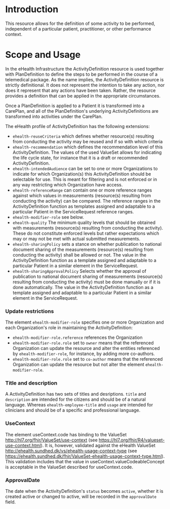 # Introduction
This resource allows for the definition of some activity to be performed, independent of a particular patient,
 practitioner, or other performance context.

# Scope and Usage
In the eHealth Infrastructure the ActivityDefinition resource is used together with PlanDefinition 
to define the steps to be performed in the course of a telemedical package. As the name implies,
 the ActivityDefinition resource is strictly definitional. It does not represent the intention to 
 take any action, nor does it represent that any actions have been taken. Rather, the resource 
 provides a definition that can be applied in the appropriate circumstances. 

Once a PlanDefinition is applied to a Patient it is transformed into a CarePlan, and all of the
 PlanDefinition's underlying ActivityDefinitions are transformed into activities under the CarePlan.

The eHealth profile of ActivityDefinition has the following extensions:
* `ehealth-reuseCriteria` which defines whether resource(s) resulting from conducting the activity may
be reused and if so with which criteria
* `ehealth-recommendation` which defines the recommendation level of this ActivityDefinition. The values
of the used ValueSet allows for indicating the life cycle state, for instance that it is a draft or recommended 
ActivityDefinition.
* `ehealth-intendedAudience` can be set to one or more Organizations to indicate for which Organization(s) 
this ActivityDefinition should be selectable for use. This is meant for filtering and is not enforced or
in any way restricting which Organization have access.
* `ehealth-referenceRange` can contain one or more reference ranges against which values in measurements (resource(s)
 resulting from conducting the activity) can be compared. The reference ranges in the ActivityDefinition function as templates
assigned and adaptable to a particular Patient in the ServiceRequest reference ranges.
* `ehealth-modifier-role` see below.
* `ehealth-quality` The minimum quality levels that should be obtained with measurements (resource(s) resulting
from conducting the activity). These do not constitute enforced levels but rather expectations which
may or may not be met with actual submitted measurements.
* `ehealth-sharingPolicy` sets a stance on whether publication to national document sharing
of the measurements (resource(s) resulting
from conducting the activity) shall be allowed or not. The value in the ActivityDefinition
function as a template assigned and adaptable to a particular Patient in a similar element in the
 ServiceRequest.
* `ehealth-sharingApprovalPolicy` Selects whether the approval of publication to national document sharing 
of measurements (resource(s) resulting from conducting the activity) must be done manually or if it is done automatically. 
The value in the ActivityDefinition function as a template assigned and adaptable to a particular Patient in a similar element in the 
ServiceRequest.

### Update restrictions
The element `ehealth-modifier-role` specifies one or more Organization and each Organization's role in maintaining
the ActivityDefinition:
 
 * `ehealth-modifier-role.reference` references the Organization
 * `ehealth-modifier-role.role` set to `owner` means that the referenced Organization can update the resource 
 and alter the entities referenced by `ehealth-modifier-role`, for instance, by adding more co-authors.
 * `ehealth-modifier-role.role` set to `co-author` means that the referenced Organization can update the resource
  but not alter the element `ehealth-modifier-role`.

### Title and description
A ActivityDefinition has two sets of titles and desriptions. `title` and `description` are intended for the citizens and should be of a natural language. Whereas `ehealth-employee-title` and `usage` are intended for clinicians and should be of a specific and professional language.

### UseContext
The element useContext.code has binding to the ValueSet http://hl7.org/fhir/ValueSet/use-context (see https://hl7.org/fhir/R4/valueset-use-context.html). It is, however, validated against the eHealth ValueSet http://ehealth.sundhed.dk/vs/ehealth-usage-context-type (see https://ehealth.sundhed.dk/fhir/ValueSet-ehealth-usage-context-type.html). This validation includes that the value in useContext.valueCodeableConcept is acceptable
in the ValueSet described for useContext.code.

### ApprovalDate
The date when the ActivityDefinition's `status` becomes `active`, whether it is created active or changed to active, will be recorded in the `approvalDate` field.